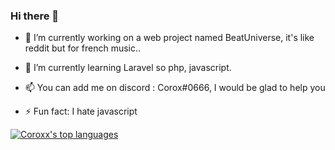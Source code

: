 ### Hi there 👋


- 🔭 I’m currently working on a web project named BeatUniverse, it's like reddit but for french music..

- 🌱 I’m currently learning Laravel so php, javascript.

- 📫 You can add me on discord : Corox#0666, I would be glad to help you

- ⚡ Fun fact: I hate javascript

[![Coroxx's top languages](https://github-readme-stats.vercel.app/api/top-langs/?username=Coroxx&theme=nightowl)](https://github.com/anuraghazra/github-readme-stats)
